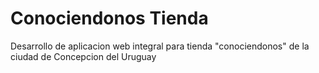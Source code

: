 # Conociendonos Tienda

Desarrollo de aplicacion web integral para tienda "conociendonos" de la ciudad de Concepcion del Uruguay